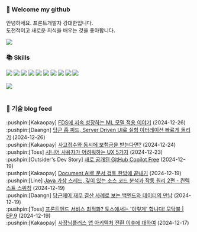 ### 👋 Welcome my github

안녕하세요. 프론트개발자 강대한입니다.
<br>
도전적이고 새로운 지식을 배우는 것을 좋아합니다.

<!--
![header](https://capsule-render.vercel.app/api?type=Waving&color=auto&height=300&section=header&text=Welcome&fontAlignY=40&desc=KangDaeHan%20github%20&descSize=20&descAlignY=55&animation=fadeIn&fontSize=90)

**KangDaeHan/KangDaeHan** is a ✨ _special_ ✨ repository because its `README.md` (this file) appears on your GitHub profile.

Here are some ideas to get you started:

- 🔭 I’m currently working on ...
- 🌱 I’m currently learning ...
- 👯 I’m looking to collaborate on ...
- 🤔 I’m looking for help with ...
- 💬 Ask me about ...
- 📫 How to reach me: ...
- 😄 Pronouns: ...
- ⚡ Fun fact: ...
-->

<a href="https://twinfamily.github.io" target="_blank"><img src="https://img.shields.io/badge/Blog-121D33?style=flat-square&logo=blogger&logoColor=ffffff"/></a>

### :books: Skills
<a href="#" target="_blank"><img src="https://img.shields.io/badge/React-61DAFB?style=flat-square&logo=react&logoColor=ffffff"/></a>
<a href="#" target="_blank"><img src="https://img.shields.io/badge/Html5-E34F26?style=flat-square&logo=html5&logoColor=ffffff"/></a>
<a href="#" target="_blank"><img src="https://img.shields.io/badge/Javascript-F7DF1E?style=flat-square&logo=javascript&logoColor=ffffff"/></a>
<a href="#" target="_blank"><img src="https://img.shields.io/badge/Cssmodules-000000?style=flat-square&logo=cssmodules&logoColor=ffffff"/></a>
<a href="#" target="_blank"><img src="https://img.shields.io/badge/Node.js-339933?style=flat-square&logo=nodedotjs&logoColor=ffffff"/></a>
<a href="#" target="_blank"><img src="https://img.shields.io/badge/Typescript-3178C6?style=flat-square&logo=typescript&logoColor=ffffff"/></a>
<a href="#" target="_blank"><img src="https://img.shields.io/badge/Git-F05032?style=flat-square&logo=git&logoColor=ffffff"/></a>
<a href="#" target="_blank"><img src="https://img.shields.io/badge/Gitlab-FC6D26?style=flat-square&logo=gitlab&logoColor=ffffff"/></a>
<a href="#" target="_blank"><img src="https://img.shields.io/badge/Webpack-8DD6F9?style=flat-square&logo=webpack&logoColor=ffffff"/></a>
<a href="#" target="_blank"><img src="https://img.shields.io/badge/Vite-646CFF?style=flat-square&logo=vite&logoColor=ffffff"/></a>
<br><br>
<img src="https://github-readme-stats.vercel.app/api/top-langs/?username=KangDaeHan&layout=compact">
<br><br>
### :round_pushpin: 기술 blog feed
<!-- BLOG-POST-LIST:START --><div>:pushpin:[Kakaopay] <a target="_blank" href="https://tech.kakaopay.com/post/ifkakao2024-fds/">FDS에 지속 성장하는 ML 모델 적용 이야기</a> (2024-12-26)</div><div>:pushpin:[Daangn] <a target="_blank" href="https://medium.com/daangn/%EB%8B%B9%EA%B7%BC-%ED%99%88-%ED%94%BC%EB%93%9C-server-driven-ui%EB%A1%9C-%EC%8B%A4%ED%97%98-%EC%9D%B4%ED%84%B0%EB%A0%88%EC%9D%B4%EC%85%98-%EB%B9%A0%EB%A5%B4%EA%B2%8C-%EB%8F%8C%EB%A6%AC%EA%B8%B0-226668c2792c?source=rss----4505f82a2dbd---4">당근 홈 피드, Server Driven UI로 실험 이터레이션 빠르게 돌리기</a> (2024-12-26)</div><div>:pushpin:[Kakaopay] <a target="_blank" href="https://tech.kakaopay.com/post/ifkakao2024-instant-insurance-claim-payment/">사고접수와 동시에 보험금을 받는다면?</a> (2024-12-24)</div><div>:pushpin:[Toss] <a target="_blank" href="https://toss.tech/article/senior-usability-research">시니어 사용자가 어려워하는 UX 5가지</a> (2024-12-23)</div><div>:pushpin:[Outsider's Dev Story] <a target="_blank" href="https://blog.outsider.ne.kr/1747">새로 공개된 GitHub Copilot Free</a> (2024-12-19)</div><div>:pushpin:[Kakaopay] <a target="_blank" href="https://tech.kakaopay.com/post/ifkakao2024-document-ai/">Document AI로 문서 검토 한방에 끝내기</a> (2024-12-19)</div><div>:pushpin:[Line] <a target="_blank" href="https://techblog.lycorp.co.jp/ko/about-java-virtual-thread-2">Java 가상 스레드, 깊이 있는 소스 코드 분석과 작동 원리 2편 - 컨텍스트 스위칭</a> (2024-12-19)</div><div>:pushpin:[Daangn] <a target="_blank" href="https://medium.com/daangn/%EB%8B%B9%EA%B7%BC%ED%8E%98%EC%9D%B4-%EC%9E%AC%EB%AC%B4-%EA%B2%B0%EC%82%B0-%EC%82%AC%EB%A1%80%EB%A1%9C-%EB%B3%B4%EB%8A%94-%EB%B0%B1%EC%97%94%EB%93%9C%EC%99%80-%EB%8D%B0%EC%9D%B4%ED%84%B0%EC%9D%98-%EB%A7%8C%EB%82%A8-46c355b4dc41?source=rss----4505f82a2dbd---4">당근페이 재무 결산 사례로 보는 백엔드와 데이터의 만남</a> (2024-12-19)</div><div>:pushpin:[Toss] <a target="_blank" href="https://toss.tech/article/32583">프론트엔드 서비스 최적화? 토스에서는 &#39;이렇게&#39; 합니다! 모닥불 | EP.9</a> (2024-12-19)</div><div>:pushpin:[Kakaopay] <a target="_blank" href="https://tech.kakaopay.com/post/ifkakao2024-architecture-migration-for-ceo-app/">사장님플러스 앱 아키텍처 전환 이후에 대하여</a> (2024-12-17)</div><!-- BLOG-POST-LIST:END -->

<!-- ![Anurag's GitHub stats](https://github-readme-stats.vercel.app/api?username=KangDaeHan&show_icons=true&theme=radical) -->

